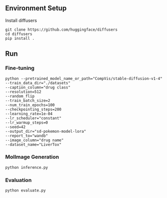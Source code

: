 ## Environment Setup

Install diffusers

```
git clone https://github.com/huggingface/diffusers
cd diffusers
pip install .
```

## Run
### Fine-tuning

```commandline
python --pretrained_model_name_or_path="CompVis/stable-diffusion-v1-4"
--train_data_dir="./datasets"
--caption_column="drug class"
--resolution=512
--random_flip
--train_batch_size=2
--num_train_epochs=100
--checkpointing_steps=200
--learning_rate=1e-04
--lr_scheduler="constant"
--lr_warmup_steps=0
--seed=42
--output_dir="sd-pokemon-model-lora"
--report_to="wandb"
--image_column="drug name"
--dataset_name="LiverTox"
```

### MolImage Generation
```commandline
python inference.py
```


### Evaluation
````commandline
python evaluate.py
````
